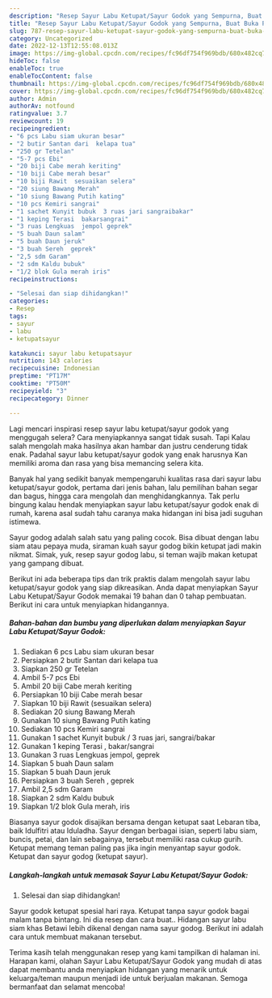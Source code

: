 ```yaml
---
description: "Resep Sayur Labu Ketupat/Sayur Godok yang Sempurna, Buat Buka Puasa}"
title: "Resep Sayur Labu Ketupat/Sayur Godok yang Sempurna, Buat Buka Puasa}"
slug: 787-resep-sayur-labu-ketupat-sayur-godok-yang-sempurna-buat-buka-puasa
category: Uncategorized
date: 2022-12-13T12:55:08.013Z
image: https://img-global.cpcdn.com/recipes/fc96df754f969bdb/680x482cq70/sayur-labu-ketupatsayur-godok-foto-resep-utama.jpg
hideToc: false
enableToc: true
enableTocContent: false
thumbnail: https://img-global.cpcdn.com/recipes/fc96df754f969bdb/680x482cq70/sayur-labu-ketupatsayur-godok-foto-resep-utama.jpg
cover: https://img-global.cpcdn.com/recipes/fc96df754f969bdb/680x482cq70/sayur-labu-ketupatsayur-godok-foto-resep-utama.jpg
author: Admin
authorAv: notfound
ratingvalue: 3.7
reviewcount: 19
recipeingredient:
- "6 pcs Labu siam ukuran besar"
- "2 butir Santan dari  kelapa tua"
- "250 gr Tetelan"
- "5-7 pcs Ebi"
- "20 biji Cabe merah keriting"
- "10 biji Cabe merah besar"
- "10 biji Rawit  sesuaikan selera"
- "20 siung Bawang Merah"
- "10 siung Bawang Putih kating"
- "10 pcs Kemiri sangrai"
- "1 sachet Kunyit bubuk  3 ruas jari sangraibakar"
- "1 keping Terasi  bakarsangrai"
- "3 ruas Lengkuas  jempol geprek"
- "5 buah Daun salam"
- "5 buah Daun jeruk"
- "3 buah Sereh  geprek"
- "2,5 sdm Garam"
- "2 sdm Kaldu bubuk"
- "1/2 blok Gula merah iris"
recipeinstructions:

- "Selesai dan siap dihidangkan!"
categories:
- Resep
tags:
- sayur
- labu
- ketupatsayur

katakunci: sayur labu ketupatsayur 
nutrition: 143 calories
recipecuisine: Indonesian
preptime: "PT17M"
cooktime: "PT50M"
recipeyield: "3"
recipecategory: Dinner

---
```



Lagi mencari inspirasi resep sayur labu ketupat/sayur godok yang menggugah selera? Cara menyiapkannya sangat tidak susah. Tapi Kalau salah mengolah maka hasilnya akan hambar dan justru cenderung tidak enak. Padahal sayur labu ketupat/sayur godok yang enak harusnya Kan memiliki aroma dan rasa yang bisa memancing selera kita.


Banyak hal yang sedikit banyak mempengaruhi kualitas rasa dari sayur labu ketupat/sayur godok, pertama dari jenis bahan, lalu pemilihan bahan segar dan bagus, hingga cara mengolah dan menghidangkannya. Tak perlu bingung kalau hendak menyiapkan sayur labu ketupat/sayur godok enak di rumah, karena asal sudah tahu caranya maka hidangan ini bisa jadi suguhan istimewa.

Sayur godog adalah salah satu yang paling cocok. Bisa dibuat dengan labu siam atau pepaya muda, siraman kuah sayur godog bikin ketupat jadi makin nikmat. Simak, yuk, resep sayur godog labu, si teman wajib makan ketupat yang gampang dibuat.


Berikut ini ada beberapa tips dan trik praktis dalam mengolah sayur labu ketupat/sayur godok yang siap dikreasikan. Anda dapat menyiapkan Sayur Labu Ketupat/Sayur Godok memakai 19 bahan dan 0 tahap pembuatan. Berikut ini cara untuk menyiapkan hidangannya.

<!--inarticleads1-->

##### Bahan-bahan dan bumbu yang diperlukan dalam menyiapkan Sayur Labu Ketupat/Sayur Godok:

1. Sediakan 6 pcs Labu siam ukuran besar
1. Persiapkan 2 butir Santan dari  kelapa tua
1. Siapkan 250 gr Tetelan
1. Ambil 5-7 pcs Ebi
1. Ambil 20 biji Cabe merah keriting
1. Persiapkan 10 biji Cabe merah besar
1. Siapkan 10 biji Rawit  (sesuaikan selera)
1. Sediakan 20 siung Bawang Merah
1. Gunakan 10 siung Bawang Putih kating
1. Sediakan 10 pcs Kemiri sangrai
1. Gunakan 1 sachet Kunyit bubuk / 3 ruas jari, sangrai/bakar
1. Gunakan 1 keping Terasi , bakar/sangrai
1. Gunakan 3 ruas Lengkuas  jempol, geprek
1. Siapkan 5 buah Daun salam
1. Siapkan 5 buah Daun jeruk
1. Persiapkan 3 buah Sereh , geprek
1. Ambil 2,5 sdm Garam
1. Siapkan 2 sdm Kaldu bubuk
1. Siapkan 1/2 blok Gula merah, iris


Biasanya sayur godok disajikan bersama dengan ketupat saat Lebaran tiba, baik Idulfitri atau Iduladha. Sayur dengan berbagai isian, seperti labu siam, buncis, petai, dan lain sebagainya, tersebut memiliki rasa cukup gurih. Ketupat memang teman paling pas jika ingin menyantap sayur godok. Ketupat dan sayur godog (ketupat sayur). 

<!--inarticleads2-->

##### Langkah-langkah untuk memasak Sayur Labu Ketupat/Sayur Godok:


1. Selesai dan siap dihidangkan!

Sayur godok ketupat spesial hari raya. Ketupat tanpa sayur godok bagai malam tanpa bintang. Ini dia resep dan cara buat.. Hidangan sayur labu siam khas Betawi lebih dikenal dengan nama sayur godog. Berikut ini adalah cara untuk membuat makanan tersebut. 

Terima kasih telah menggunakan resep yang kami tampilkan di halaman ini. Harapan kami, olahan Sayur Labu Ketupat/Sayur Godok yang mudah di atas dapat membantu anda menyiapkan hidangan yang menarik untuk keluarga/teman maupun menjadi ide untuk berjualan makanan. Semoga bermanfaat dan selamat mencoba!
